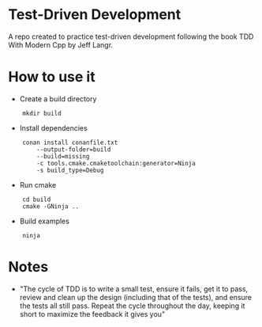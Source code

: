 # Test-Driven Development

A repo created to practice test-driven development following the book TDD With Modern Cpp by Jeff Langr.

# How to use it
- Create a build directory
```
    mkdir build
```

- Install dependencies
```
    conan install conanfile.txt 
        --output-folder=build 
        --build=missing 
        -c tools.cmake.cmaketoolchain:generator=Ninja 
        -s build_type=Debug
```
- Run cmake
```
    cd build
    cmake -GNinja ..
```
- Build examples
```
    ninja
```

# Notes
- "The cycle of TDD is to write a small test, ensure it fails, get it to pass, review and clean up the design (including that of the tests), and ensure the tests all still pass. Repeat the cycle throughout the day, keeping it short to maximize the feedback it gives you"